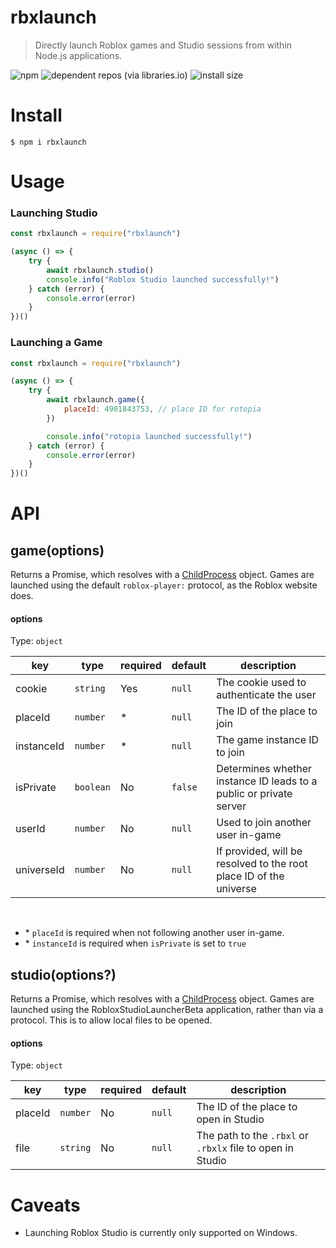 # rbxlaunch
> Directly launch Roblox games and Studio sessions from within Node.js applications.

![npm](https://img.shields.io/npm/dt/rbxlaunch)
![dependent repos (via libraries.io)](https://img.shields.io/librariesio/dependent-repos/npm/rbxlaunch)
![install size](https://packagephobia.com/badge?p=rbxlaunch)

# Install
```
$ npm i rbxlaunch
```

# Usage
### Launching Studio
```js
const rbxlaunch = require("rbxlaunch")

(async () => {
    try {
        await rbxlaunch.studio()
        console.info("Roblox Studio launched successfully!")
    } catch (error) {
        console.error(error)
    }
})()
```

### Launching a Game
```js
const rbxlaunch = require("rbxlaunch")

(async () => {
    try {
        await rbxlaunch.game({
            placeId: 4901843753, // place ID for rotopia
        })

        console.info("rotopia launched successfully!")
    } catch (error) {
        console.error(error)
    }
})()
```

# API
## game(options)
Returns a Promise, which resolves with a [ChildProcess](https://nodejs.org/api/child_process.html#child_process_class_childprocess) object. Games are launched using the default `roblox-player:` protocol, as the Roblox website does.

#### options
Type: `object`

| key | type | required | default | description |
|-----|------|----------|---------|-------------|
| cookie | `string` | Yes | `null` | The cookie used to authenticate the user |
| placeId | `number` | * | `null` | The ID of the place to join |
| instanceId | `number` | * | `null` | The game instance ID to join |
| isPrivate | `boolean` | No | `false` | Determines whether instance ID leads to a public or private server
| userId | `number` | No | `null` | Used to join another user in-game |
| universeId | `number` | No | `null` | If provided, will be resolved to the root place ID of the universe |

<br/>

* \* `placeId` is required when not following another user in-game.
* \* `instanceId` is required when `isPrivate` is set to `true`

## studio(options?)
Returns a Promise, which resolves with a [ChildProcess](https://nodejs.org/api/child_process.html#child_process_class_childprocess) object. Games are launched using the RobloxStudioLauncherBeta application, rather than via a protocol. This is to allow local files to be opened.

#### options
Type: `object`

| key | type | required | default | description |
|-----|------|----------|---------|-------------|
| placeId | `number` | No | `null` | The ID of the place to open in Studio |
| file | `string` | No | `null` | The path to the `.rbxl` or `.rbxlx` file to open in Studio |

# Caveats
* Launching Roblox Studio is currently only supported on Windows.
